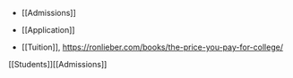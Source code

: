   - [[Admissions]]
  - [[Application]]

  - [[Tuition]],
    https://ronlieber.com/books/the-price-you-pay-for-college/

[[Students]][[Admissions]]